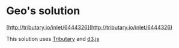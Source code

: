 Geo's solution
==============

[http://tributary.io/inlet/6444326](http://tributary.io/inlet/6444326)

This solution uses [Tributary](http://tributary.io/) and [d3.js](http://d3js.org)
